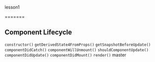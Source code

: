  lesson1

=======
## Component Lifecycle
`constructor()`
`getDerivedState4FromProps()`
`getSnapshotBeforeUpdate()`
`componentDidCatch()`
`componentWillUnmount()`
`shouldComponentUpdate()`
`componentDidUpdate()`
`componentDidMount()`
`render()`
 master
